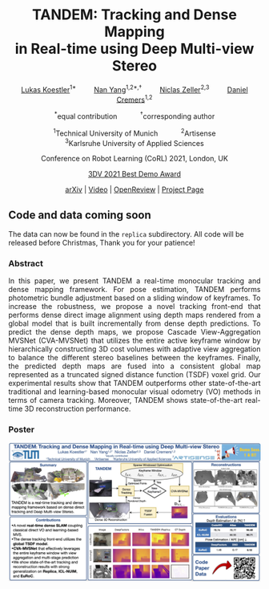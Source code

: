 <h1 align="center">TANDEM: Tracking and Dense Mapping<br>in Real-time using Deep Multi-view Stereo</h1>
<p align="center">
    <a href="https://lukaskoestler.com">Lukas Koestler</a><sup>1*</sup> &emsp;&emsp;
    <a href="https://vision.in.tum.de/members/yangn">Nan Yang</a><sup>1,2*,&dagger;</sup> &emsp;&emsp;
    <a href="https://www.niclas-zeller.de">Niclas Zeller</a><sup>2,3</sup> &emsp;&emsp;
    <a href="https://vision.in.tum.de/members/cremers">Daniel Cremers</a><sup>1,2</sup>
</p>

<p align="center">
    <sup>*</sup>equal contribution&emsp;&emsp;&emsp;
    <sup>&dagger;</sup>corresponding author
</p>

<p align="center">
    <sup>1</sup>Technical University of Munich&emsp;&emsp;&emsp;
    <sup>2</sup>Artisense<br>
    <sup>3</sup>Karlsruhe University of Applied Sciences
</p>

<p align="center">
    Conference on Robot Learning (CoRL) 2021, London, UK
</p>
<p align="center">
    <a href="https://3dv2021.surrey.ac.uk/prizes">3DV 2021 Best Demo Award</a>
</p>
<p align="center">
    <a href="https://arxiv.org/abs/2111.07418">arXiv</a> |
    <a href="https://youtu.be/L4C8Q6Gvl1w">Video</a> |
    <a href="https://openreview.net/forum?id=FzMHiDesj0I">OpenReview</a> |
    <a href="https://go.vision.in.tum.de/tandem">Project Page</a>
</p>

## Code and data coming soon
The data can now be found in the `replica` subdirectory. All code will be released before Christmas, Thank you for your patience!


### Abstract
<p align="justify">In this paper, we present TANDEM a real-time monocular tracking and dense mapping framework. For pose estimation, TANDEM performs photometric bundle adjustment based on a sliding window of keyframes. To increase the robustness, we propose a novel tracking front-end that performs dense direct image alignment using depth maps rendered from a global model that is built incrementally from dense depth predictions. To predict the dense depth maps, we propose Cascade View-Aggregation MVSNet (CVA-MVSNet) that utilizes the entire active keyframe window by hierarchically constructing 3D cost volumes with adaptive view aggregation to balance the different stereo baselines between the keyframes. Finally, the predicted depth maps are fused into a consistent global map represented as a truncated signed distance function (TSDF) voxel grid. Our experimental results show that TANDEM outperforms other state-of-the-art traditional and learning-based monocular visual odometry (VO) methods in terms of camera tracking. Moreover, TANDEM shows state-of-the-art real-time 3D reconstruction performance.</p>


### Poster
<p align="center">
  <img src="assets/tandem_poster.jpg">
</p>
